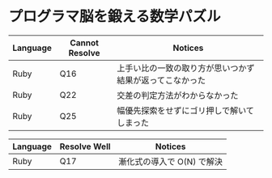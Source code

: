 # プログラマ脳を鍛える数学パズル

| Language | Cannot Resolve | Notices                                                  |
| -------- | -------------- | -------------------------------------------------------- |
| Ruby     | Q16            | 上手い比の一致の取り方が思いつかず結果が返ってこなかった |
| Ruby     | Q22            | 交差の判定方法がわからなかった                           |
| Ruby     | Q25            | 幅優先探索をせずにゴリ押しで解いてしまった               |

| Language | Resolve Well | Notices                    |
| -------- | ------------ | -------------------------- |
| Ruby     | Q17          | 漸化式の導入で O(N) で解決 |
